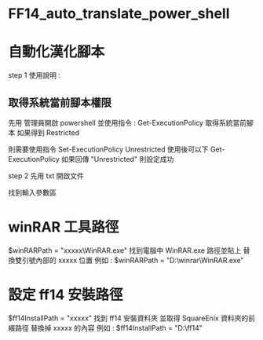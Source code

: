 # FF14_auto_translate_power_shell
自動化漢化腳本
=======================================
step 1 
使用說明 :
## 取得系統當前腳本權限
先用 管理員開啟 powershell 並使用指令 : 
Get-ExecutionPolicy
取得系統當前腳本 如果得到 Restricted

則需要使用指令
Set-ExecutionPolicy Unrestricted 
使用後可以下
Get-ExecutionPolicy
如果回傳 "Unrestricted"
則設定成功

step 2
先用 txt 開啟文件

找到輸入參數區
# winRAR 工具路徑
$winRARPath = "xxxxx\WinRAR.exe"
找到電腦中 WinRAR.exe 路徑並貼上 替換雙引號內部的 xxxxx 位置
例如 :
$winRARPath = "D:\winrar\WinRAR.exe"

# 設定 ff14 安裝路徑
$ff14InstallPath = "xxxxx"
找到 ff14 安裝資料夾 並取得 SquareEnix 資料夾的前綴路徑 替換掉 xxxxx 的內容
例如 :
$ff14InstallPath = "D:\ff14"
